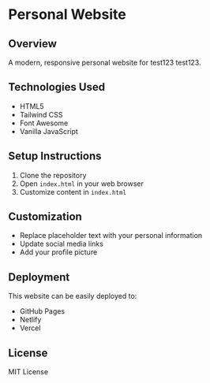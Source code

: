 # Personal Website

## Overview
A modern, responsive personal website for test123 test123.

## Technologies Used
- HTML5
- Tailwind CSS
- Font Awesome
- Vanilla JavaScript

## Setup Instructions
1. Clone the repository
2. Open `index.html` in your web browser
3. Customize content in `index.html`

## Customization
- Replace placeholder text with your personal information
- Update social media links
- Add your profile picture

## Deployment
This website can be easily deployed to:
- GitHub Pages
- Netlify
- Vercel

## License
MIT License
